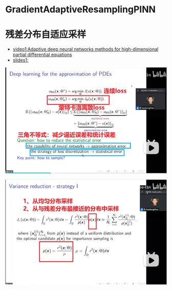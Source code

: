 # GradientAdaptiveResamplingPINN

# 残差分布自适应采样

- [video1:Adaptive deep neural networks methods for high-dimensional partial differential equations](https://www.bilibili.com/video/BV1j3411K7GK/)
- [slides1:](http://www.tangkejun.com/projects.html)

![image-20220728225353160](README/image-20220728225353160.png)



![image-20220728230335944](README/image-20220728230335944.png)
